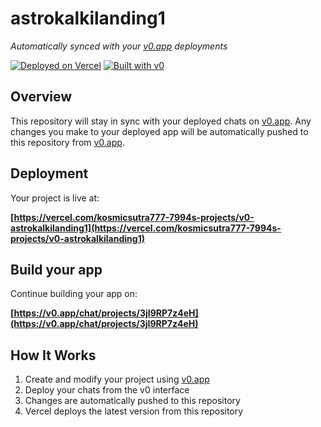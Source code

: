 # astrokalkilanding1

*Automatically synced with your [v0.app](https://v0.app) deployments*

[![Deployed on Vercel](https://img.shields.io/badge/Deployed%20on-Vercel-black?style=for-the-badge&logo=vercel)](https://vercel.com/kosmicsutra777-7994s-projects/v0-astrokalkilanding1)
[![Built with v0](https://img.shields.io/badge/Built%20with-v0.app-black?style=for-the-badge)](https://v0.app/chat/projects/3jI9RP7z4eH)

## Overview

This repository will stay in sync with your deployed chats on [v0.app](https://v0.app).
Any changes you make to your deployed app will be automatically pushed to this repository from [v0.app](https://v0.app).

## Deployment

Your project is live at:

**[https://vercel.com/kosmicsutra777-7994s-projects/v0-astrokalkilanding1](https://vercel.com/kosmicsutra777-7994s-projects/v0-astrokalkilanding1)**

## Build your app

Continue building your app on:

**[https://v0.app/chat/projects/3jI9RP7z4eH](https://v0.app/chat/projects/3jI9RP7z4eH)**

## How It Works

1. Create and modify your project using [v0.app](https://v0.app)
2. Deploy your chats from the v0 interface
3. Changes are automatically pushed to this repository
4. Vercel deploys the latest version from this repository
